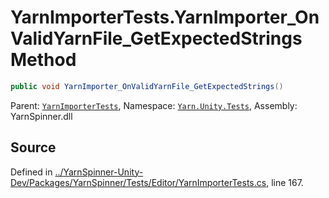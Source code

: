 # YarnImporterTests.YarnImporter_OnValidYarnFile_GetExpectedStrings Method


```csharp
public void YarnImporter_OnValidYarnFile_GetExpectedStrings()
```



<div class="class-metadata">

Parent: [`YarnImporterTests`](/api/csharp/yarn.unity.tests/yarnimportertests.md), Namespace: [`Yarn.Unity.Tests`](/api/csharp/yarn.unity.tests/README.md), Assembly: YarnSpinner.dll
</div>

## Source
Defined in [../YarnSpinner-Unity-Dev/Packages/YarnSpinner/Tests/Editor/YarnImporterTests.cs](https://github.com/YarnSpinnerTool/YarnSpinner-Unity//blob/develop/Tests/Editor/YarnImporterTests.cs#L167), line 167.
